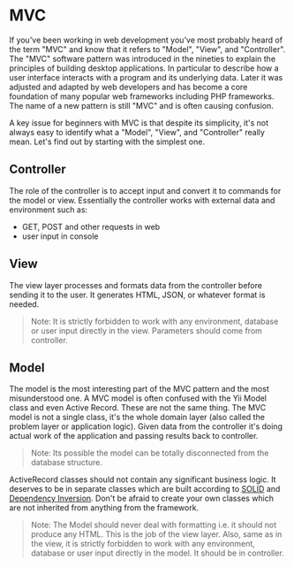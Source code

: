 MVC
===

If you've been working in web development you've most probably heard of the term "MVC" and know that it refers to "Model", "View", and "Controller". The "MVC" software pattern was introduced in the nineties to explain the principles of building desktop applications. In particular to describe how a user interface interacts with a program and its underlying data. Later it was adjusted and adapted by web developers and has become a core foundation of many popular web frameworks including PHP frameworks. The name of a new pattern is still "MVC" and is often causing confusion.

A key issue for beginners with MVC is that despite its simplicity, it's not always easy to identify what a "Model", "View", and "Controller" really mean. Let's find out by starting with the simplest one.


## Controller

The role of the controller is to accept input and convert it to commands for the model or view. Essentially the controller works with external data and environment such as:

- GET, POST and other requests in web
- user input in console

## View

The view layer processes and formats data from the controller before sending it to the user. It generates HTML, JSON, or whatever format is needed.

> Note: It is strictly forbidden to work with any environment, database or user input directly in the view. Parameters should come from controller.

## Model

The model is the most interesting part of the MVC pattern and the most misunderstood one. A MVC model is often confused with the Yii Model class and even Active Record. These are not the same thing. The MVC model is not a single class, it's the whole domain layer (also called the problem layer or application logic). Given data from the controller it's doing actual work of the application and passing results back to controller.

> Note: Its possible the model can be totally disconnected from the database structure.

ActiveRecord classes should not contain any significant business logic. It deserves to be in separate classes which are built according to [SOLID](solid.md) and [Dependency Inversion](dependencies.md). Don't be afraid to create your own classes which are not inherited from anything from the framework.

> Note: The Model should never deal with formatting i.e. it should not produce any HTML. This is the job of the view layer. Also, same as in the view, it is strictly forbidden to work with any environment, database or user input directly in the model. It should be in controller.
